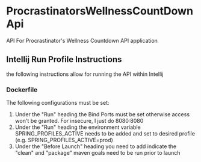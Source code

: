 # ProcrastinatorsWellnessCountDownApi
API For Procrastinator's Wellness Countdown API application

## Intellij Run Profile Instructions
the following instructions allow for running the API within Intellij

### Dockerfile 
The following configurations must be set:
1. Under the "Run" heading the Bind Ports must be set otherwise access won't be granted.  For insecure, I just do 8080:8080
2. Under the "Run" heading the environment variable SPRING_PROFILES_ACTIVE needs to be added and set to desired profile (e.g. SPRING_PROFILES_ACTIVE=prod)
2. Under the "Before Launch" heading you need to add indicate the "clean" and "package" maven goals need to be run prior to launch